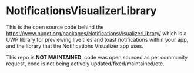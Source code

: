 # NotificationsVisualizerLibrary
 
This is the open source code behind the https://www.nuget.org/packages/NotificationsVisualizerLibrary/ which is a UWP library for previewing live tiles and toast notifications within your app, and the library that the Notifications Visualizer app uses.

This repo is **NOT MAINTAINED**, code was open sourced as per community request, code is not being actively updated/fixed/maintained/etc.